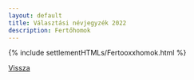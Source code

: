 ```yaml
---
layout: default
title: Választási névjegyzék 2022
description: Fertőhomok
---
```


{% include settlementHTMLs/Fertooxxhomok.html %}

[Vissza](../)